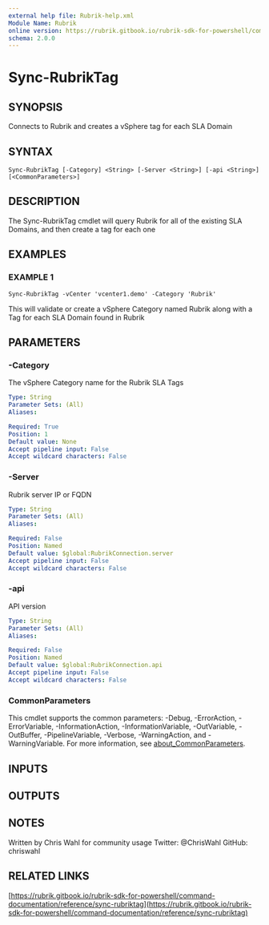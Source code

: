 ```yaml
---
external help file: Rubrik-help.xml
Module Name: Rubrik
online version: https://rubrik.gitbook.io/rubrik-sdk-for-powershell/command-documentation/reference/sync-rubriktag
schema: 2.0.0
---
```


# Sync-RubrikTag

## SYNOPSIS
Connects to Rubrik and creates a vSphere tag for each SLA Domain

## SYNTAX

```
Sync-RubrikTag [-Category] <String> [-Server <String>] [-api <String>] [<CommonParameters>]
```

## DESCRIPTION
The Sync-RubrikTag cmdlet will query Rubrik for all of the existing SLA Domains, and then create a tag for each one

## EXAMPLES

### EXAMPLE 1
```
Sync-RubrikTag -vCenter 'vcenter1.demo' -Category 'Rubrik'
```

This will validate or create a vSphere Category named Rubrik along with a Tag for each SLA Domain found in Rubrik

## PARAMETERS

### -Category
The vSphere Category name for the Rubrik SLA Tags

```yaml
Type: String
Parameter Sets: (All)
Aliases:

Required: True
Position: 1
Default value: None
Accept pipeline input: False
Accept wildcard characters: False
```

### -Server
Rubrik server IP or FQDN

```yaml
Type: String
Parameter Sets: (All)
Aliases:

Required: False
Position: Named
Default value: $global:RubrikConnection.server
Accept pipeline input: False
Accept wildcard characters: False
```

### -api
API version

```yaml
Type: String
Parameter Sets: (All)
Aliases:

Required: False
Position: Named
Default value: $global:RubrikConnection.api
Accept pipeline input: False
Accept wildcard characters: False
```

### CommonParameters
This cmdlet supports the common parameters: -Debug, -ErrorAction, -ErrorVariable, -InformationAction, -InformationVariable, -OutVariable, -OutBuffer, -PipelineVariable, -Verbose, -WarningAction, and -WarningVariable. For more information, see [about_CommonParameters](http://go.microsoft.com/fwlink/?LinkID=113216).

## INPUTS

## OUTPUTS

## NOTES
Written by Chris Wahl for community usage
Twitter: @ChrisWahl
GitHub: chriswahl

## RELATED LINKS

[https://rubrik.gitbook.io/rubrik-sdk-for-powershell/command-documentation/reference/sync-rubriktag](https://rubrik.gitbook.io/rubrik-sdk-for-powershell/command-documentation/reference/sync-rubriktag)

